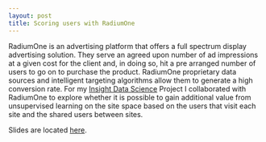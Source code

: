 ```yaml
---
layout: post
title: Scoring users with RadiumOne
---
```


RadiumOne is an advertising platform that offers a full spectrum display advertising solution. They serve an agreed upon number of ad impressions at a given cost for the client and, in doing so, hit a pre arranged number of users to go on to purchase the product. RadiumOne proprietary data sources and intelligent targeting algorithms allow them to generate a high conversion rate.
For my [Insight Data Science](http://insightdatascience.com) Project I collaborated with RadiumOne to explore whether it is possible to gain additional value from unsupervised learning on the site space based on the users that visit each site and the shared users between sites. 

Slides are located [here](http://www.slideshare.net/LauraGuglielmini/laura-guglielmini-demo). 

